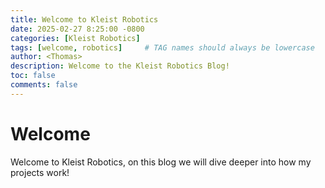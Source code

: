 ```yaml
---
title: Welcome to Kleist Robotics
date: 2025-02-27 8:25:00 -0800
categories: [Kleist Robotics]
tags: [welcome, robotics]     # TAG names should always be lowercase
author: <Thomas>
description: Welcome to the Kleist Robotics Blog!
toc: false
comments: false
---
```


# Welcome
Welcome to Kleist Robotics, on this blog we will dive deeper into how my projects work!